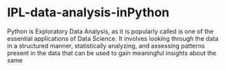 # IPL-data-analysis-inPython
Python is Exploratory Data Analysis, as it is popularly called is one of the essential applications of Data Science. It involves looking through the data in a structured manner, statistically analyzing, and assessing patterns present in the data that can be used to gain meaningful insights about the same
